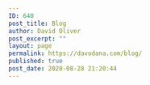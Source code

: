 ```yaml
---
ID: 640
post_title: Blog
author: David Oliver
post_excerpt: ""
layout: page
permalink: https://davodana.com/blog/
published: true
post_date: 2020-08-28 21:20:44
---
```

<!-- wp:latest-posts /-->